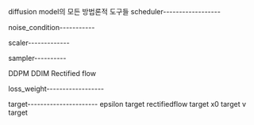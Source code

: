 diffusion model의 모든 방법론적 도구들 
  scheduler------------------
  
  noise_condition-----------

  scaler-------------

  sampler----------
  
  DDPM
  DDIM
  Rectified flow 
  
  loss_weight------------------

  target----------------------
  epsilon target
  rectifiedflow target
  x0 target
  v target
  
  
